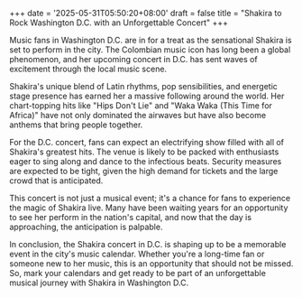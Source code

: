 +++
date = '2025-05-31T05:50:20+08:00'
draft = false
title = "Shakira to Rock Washington D.C. with an Unforgettable Concert"
+++

Music fans in Washington D.C. are in for a treat as the sensational Shakira is set to perform in the city. The Colombian music icon has long been a global phenomenon, and her upcoming concert in D.C. has sent waves of excitement through the local music scene.

Shakira's unique blend of Latin rhythms, pop sensibilities, and energetic stage presence has earned her a massive following around the world. Her chart-topping hits like "Hips Don't Lie" and "Waka Waka (This Time for Africa)" have not only dominated the airwaves but have also become anthems that bring people together.

For the D.C. concert, fans can expect an electrifying show filled with all of Shakira's greatest hits. The venue is likely to be packed with enthusiasts eager to sing along and dance to the infectious beats. Security measures are expected to be tight, given the high demand for tickets and the large crowd that is anticipated.

This concert is not just a musical event; it's a chance for fans to experience the magic of Shakira live. Many have been waiting years for an opportunity to see her perform in the nation's capital, and now that the day is approaching, the anticipation is palpable.

In conclusion, the Shakira concert in D.C. is shaping up to be a memorable event in the city's music calendar. Whether you're a long-time fan or someone new to her music, this is an opportunity that should not be missed. So, mark your calendars and get ready to be part of an unforgettable musical journey with Shakira in Washington D.C.
